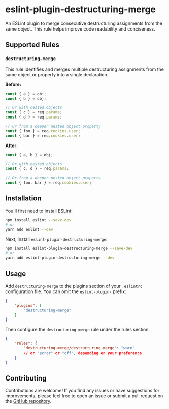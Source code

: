 # eslint-plugin-destructuring-merge

An ESLint plugin to merge consecutive destructuring assignments from the same object. This rule helps improve code readability and conciseness.

## Supported Rules

### `destructuring-merge`

This rule identifies and merges multiple destructuring assignments from the same object or property into a single declaration.

**Before:**

```javascript
const { a } = obj;
const { b } = obj;

// Or with nested objects
const { c } = req.params;
const { d } = req.params;

// Or from a deeper nested object property
const { foo } = req.cookies.user;
const { bar } = req.cookies.user;
```

**After:**

```javascript
const { a, b } = obj;

// Or with nested objects
const { c, d } = req.params;

// Or from a deeper nested object property
const { foo, bar } = req.cookies.user;
```

## Installation

You'll first need to install [ESLint](https://eslint.org/):

```bash
npm install eslint --save-dev
# or
yarn add eslint --dev
```

Next, install `eslint-plugin-destructuring-merge`:

```bash
npm install eslint-plugin-destructuring-merge --save-dev
# or
yarn add eslint-plugin-destructuring-merge --dev
```

## Usage

Add `destructuring-merge` to the plugins section of your `.eslintrc` configuration file. You can omit the `eslint-plugin-` prefix:

```json
{
    "plugins": [
        "destructuring-merge"
    ]
}
```

Then configure the `destructuring-merge` rule under the rules section.

```json
{
    "rules": {
        "destructuring-merge/destructuring-merge": "warn"
        // or "error" or "off", depending on your preference
    }
}
```

## Contributing

Contributions are welcome! If you find any issues or have suggestions for improvements, please feel free to open an issue or submit a pull request on the [GitHub repository](https://github.com/steve02081504/eslint-plugin-destructuring-merge).
